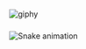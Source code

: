 
###
![giphy](https://user-images.githubusercontent.com/104791688/216774350-4315fd9e-5d36-4692-93d3-88cc83568c27.gif)

  ###
  
  ![Snake animation](https://github.com/caiocrf/caiocrf/blob/output/github-contribution-grid-snake.svg)
  
 
